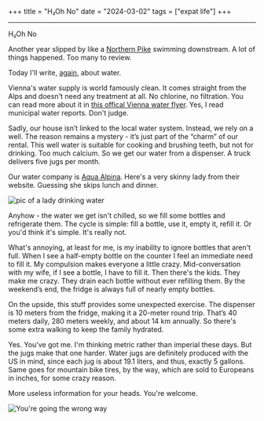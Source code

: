 +++
title = "H₂Oh No"
date = "2024-03-02"
tags = ["expat life"]
+++

****

H₂Oh No

Another year slipped by like a [Northern Pike](https://www.donauauen.at/wissen/natur-wissenschaft/fauna/hecht-esox-lucius) swimming downstream. A lot of things happened. Too many to review.

Today I'll write, [again](/posts/wasser-acqua-voda/), about water.

Vienna's water supply is world famously clean. It comes straight from the Alps and doesn't need any treatment at all. No chlorine, no filtration. You can read more about it in [this offical Vienna water flyer](/images/drinking-water-vienna.pdf). Yes, I read municipal water reports. Don't judge.

Sadly, our house isn’t linked to the local water system. Instead, we rely on a well. The reason remains a mystery - it’s just part of the “charm” of our rental. This well water is suitable for cooking and brushing teeth, but not for drinking. Too much calcium. So we get our water from a dispenser. A truck delivers five jugs per month.

Our water company is [Aqua Alpina](https://www.aquaalpina.at/). Here's a very skinny lady from their website. Guessing she skips lunch and dinner.

![pic of a lady drinking water](/images/waterlady.png)

Anyhow - the water we get isn't chilled, so we fill some bottles and refrigerate them. The cycle is simple: fill a bottle, use it, empty it, refill it. Or you'd think it's simple. It's really not.

What's annoying, at least for me, is my inability to ignore bottles that aren't full. When I see a half-empty bottle on the counter I feel an immediate need to fill it. My compulsion makes everyone a little crazy. Mid-conversation with my wife, if I see a bottle, I have to fill it. Then there's the kids. They make me crazy. They drain each bottle without ever refilling them. By the weekend’s end, the fridge is always full of nearly empty bottles.

On the upside, this stuff provides some unexpected exercise. The dispenser is 10 meters from the fridge, making it a 20-meter round trip. That’s 40 meters daily, 280 meters weekly, and about 14 km annually. So there's some extra walking to keep the family hydrated.

Yes. You've got me. I'm thinking metric rather than imperial these days. But the jugs make that one harder. Water jugs are definitely produced with the US in mind, since each jug is about 19.1 liters, and thus, exactly 5 gallons. Same goes for mountain bike tires, by the way, which are sold to Europeans in inches, for some crazy reason.

More useless information for your heads. You're welcome.

![You're going the wrong way](/images/metric-imperial.png)